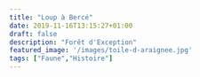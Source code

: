 ```yaml
---
title: "Loup à Bercé"
date: 2019-11-16T13:15:27+01:00
draft: false
description: "Forêt d'Exception"
featured_image: '/images/toile-d-araignee.jpg'
tags: ["Faune","Histoire"]
---
```



